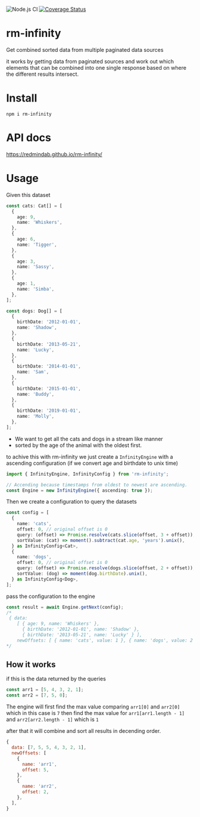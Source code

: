 ![Node.js CI](https://github.com/RedmindAB/rm-infinity/workflows/Node.js%20CI/badge.svg?branch=master) [![Coverage Status](https://coveralls.io/repos/github/RedmindAB/rm-infinity/badge.svg?branch=master)](https://coveralls.io/github/RedmindAB/rm-infinity?branch=master)

# rm-infinity

Get combined sorted data from multiple paginated data sources

it works by getting data from paginated sources and work out which elements that can be combined into one single response based on where the different results intersect.

# Install

`npm i rm-infinity`

# API docs

https://redmindab.github.io/rm-infinity/

# Usage

Given this dataset

```typescript
const cats: Cat[] = [
  {
    age: 9,
    name: 'Whiskers',
  },
  {
    age: 6,
    name: 'Tigger',
  },
  {
    age: 3,
    name: 'Sassy',
  },
  {
    age: 1,
    name: 'Simba',
  },
];

const dogs: Dog[] = [
  {
    birthDate: '2012-01-01',
    name: 'Shadow',
  },
  {
    birthDate: '2013-05-21',
    name: 'Lucky',
  },
  {
    birthDate: '2014-01-01',
    name: 'Sam',
  },
  {
    birthDate: '2015-01-01',
    name: 'Buddy',
  },
  {
    birthDate: '2019-01-01',
    name: 'Molly',
  },
];
```

- We want to get all the cats and dogs in a stream like manner
- sorted by the age of the animal with the oldest first.

to achive this with rm-infinity we just create a `InfinityEngine` with a ascending configuration (if we convert age and birthdate to unix time)

```typescript
import { InfinityEngine, InfinityConfig } from 'rm-infinity';

// Accending because timestamps from oldest to newest are ascending.
const Engine = new InfinityEngine({ ascending: true });
```

Then we create a configuration to query the datasets

```typescript
const config = [
  {
    name: 'cats',
    offset: 0, // original offset is 0
    query: (offset) => Promise.resolve(cats.slice(offset, 3 + offset)), // getting 3 results per page
    sortValue: (cat) => moment().subtract(cat.age, 'years').unix(),
  } as InfinityConfig<Cat>,
  {
    name: 'dogs',
    offset: 0, // original offset is 0
    query: (offset) => Promise.resolve(dogs.slice(offset, 2 + offset)), // Getting 2 results per page
    sortValue: (dog) => moment(dog.birthDate).unix(),
  } as InfinityConfig<Dog>,
];
```

pass the configuration to the engine

```typescript
const result = await Engine.getNext(config);
/*
 { data:
    [ { age: 9, name: 'Whiskers' },
      { birthDate: '2012-01-01', name: 'Shadow' },
      { birthDate: '2013-05-21', name: 'Lucky' } ],
    newOffsets: [ { name: 'cats', value: 1 }, { name: 'dogs', value: 2 } ] }
*/
```

## How it works

if this is the data returned by the queries

```js
const arr1 = [5, 4, 3, 2, 1];
const arr2 = [7, 5, 0];
```

The engine will first find the max value comparing `arr1[0]` and `arr2[0]` which in this case is `7`
then find the max value for `arr1[arr1.length - 1]` and `arr2[arr2.length - 1]` which is `1`

after that it will combine and sort all results in decending order.

```js
{
  data: [7, 5, 5, 4, 3, 2, 1],
  newOffsets: [
    {
      name: 'arr1',
      offset: 5,
    },
    {
      name: 'arr2',
      offset: 2,
    },
  ],
}
```
